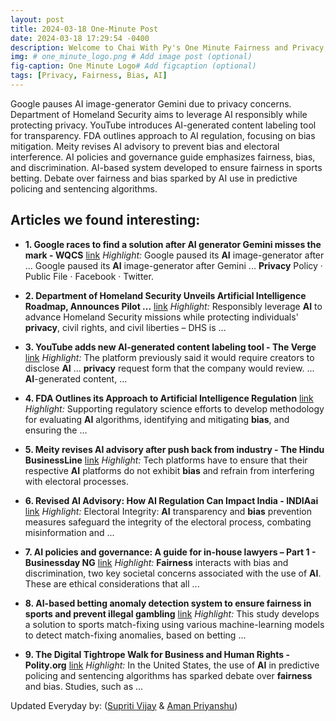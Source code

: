 ```yaml
---
layout: post
title: 2024-03-18 One-Minute Post
date: 2024-03-18 17:29:54 -0400
description: Welcome to Chai With Py's One Minute Fairness and Privacy, which aims to provide you the current happenings in the world of Fairness, Privacy, and AI.
img: # one_minute_logo.png # Add image post (optional)
fig-caption: One Minute Logo# Add figcaption (optional)
tags: [Privacy, Fairness, Bias, AI]
---
```


Google pauses AI image-generator Gemini due to privacy concerns. Department of Homeland Security aims to leverage AI responsibly while protecting privacy. YouTube introduces AI-generated content labeling tool for transparency. FDA outlines approach to AI regulation, focusing on bias mitigation. Meity revises AI advisory to prevent bias and electoral interference. AI policies and governance guide emphasizes fairness, bias, and discrimination. AI-based system developed to ensure fairness in sports betting. Debate over fairness and bias sparked by AI use in predictive policing and sentencing algorithms.

## Articles we found interesting:

- **1. Google races to find a solution after <b>AI</b> generator Gemini misses the mark - WQCS** [link](https://www.wqcs.org/2024-03-18/google-races-to-find-a-solution-after-ai-generator-gemini-misses-the-mark)
_Highlight:_ Google paused its <b>AI</b> image-generator after ... Google paused its <b>AI</b> image-generator after Gemini ... <b>Privacy</b> Policy &middot; Public File &middot; Facebook &middot; Twitter.

- **2. Department of Homeland Security Unveils <b>Artificial Intelligence</b> Roadmap, Announces Pilot ...** [link](https://www.dhs.gov/news/2024/03/18/department-homeland-security-unveils-artificial-intelligence-roadmap-announces)
_Highlight:_ Responsibly leverage <b>AI</b> to advance Homeland Security missions while protecting individuals&#39; <b>privacy</b>, civil rights, and civil liberties – DHS is&nbsp;...

- **3. YouTube adds new <b>AI</b>-generated content labeling tool - The Verge** [link](https://www.theverge.com/2024/3/18/24104743/youtube-ai-generated-content-disclosure-label)
_Highlight:_ The platform previously said it would require creators to disclose <b>AI</b> ... <b>privacy</b> request form that the company would review. ... <b>AI</b>-generated content,&nbsp;...

- **4. FDA Outlines its Approach to <b>Artificial Intelligence</b> Regulation** [link](https://medtechintelligence.com/news_article/fda-outlines-its-approach-to-artificial-intelligence-regulation/)
_Highlight:_ Supporting regulatory science efforts to develop methodology for evaluating <b>AI</b> algorithms, identifying and mitigating <b>bias</b>, and ensuring the&nbsp;...

- **5. Meity revises <b>AI</b> advisory after push back from industry - The Hindu BusinessLine** [link](https://www.thehindubusinessline.com/info-tech/meity-revises-ai-advisory-after-push-back-from-industry/article67961693.ece)
_Highlight:_ Tech platforms have to ensure that their respective <b>AI</b> platforms do not exhibit <b>bias</b> and refrain from interfering with electoral processes.

- **6. Revised <b>AI</b> Advisory: How <b>AI</b> Regulation Can Impact India - INDIAai** [link](https://indiaai.gov.in/article/revised-ai-advisory-how-ai-regulation-can-impact-india)
_Highlight:_ Electoral Integrity: <b>AI</b> transparency and <b>bias</b> prevention measures safeguard the integrity of the electoral process, combating misinformation and&nbsp;...

- **7. <b>AI</b> policies and governance: A guide for in-house lawyers – Part 1 - Businessday NG** [link](https://businessday.ng/news/legal-business/article/ai-policies-and-governance-a-guide-for-in-house-lawyers-part-1/)
_Highlight:_ <b>Fairness</b> interacts with bias and discrimination, two key societal concerns associated with the use of <b>AI</b>. These are ethical considerations that all&nbsp;...

- **8. <b>AI</b>-based betting anomaly detection system to ensure <b>fairness</b> in sports and prevent illegal gambling** [link](https://www.nature.com/articles/s41598-024-57195-8)
_Highlight:_ This study develops a solution to sports match-fixing using various machine-learning models to detect match-fixing anomalies, based on betting&nbsp;...

- **9. The Digital Tightrope Walk for Business and Human Rights - Polity.org** [link](https://www.polity.org.za/article/the-digital-tightrope-walk-for-business-and-human-rights-2024-03-18)
_Highlight:_ In the United States, the use of <b>AI</b> in predictive policing and sentencing algorithms has sparked debate over <b>fairness</b> and bias. Studies, such as&nbsp;...


Updated Everyday by: (<a href="https://supritivijay.github.io/">Supriti Vijay</a> & <a href="https://amanpriyanshu.github.io/">Aman Priyanshu</a>)
